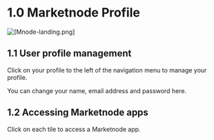 # 1.0 Marketnode Profile

![[Mnode-landing.png]](../mynewbook/Mnode-landing.png)
## 1.1 User profile management
Click on your profile to the left of the navigation menu to manage your profile.

You can change your name, email address and password here.

## 1.2 Accessing Marketnode apps
Click on each tile to access a Marketnode app.
